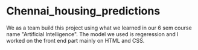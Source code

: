 # Chennai_housing_predictions
We as a team build this project using what we learned in our 6 sem course name "Artificial Intelligence".
The model we used is regeression and I worked on the front end part mainly on HTML and CSS.
